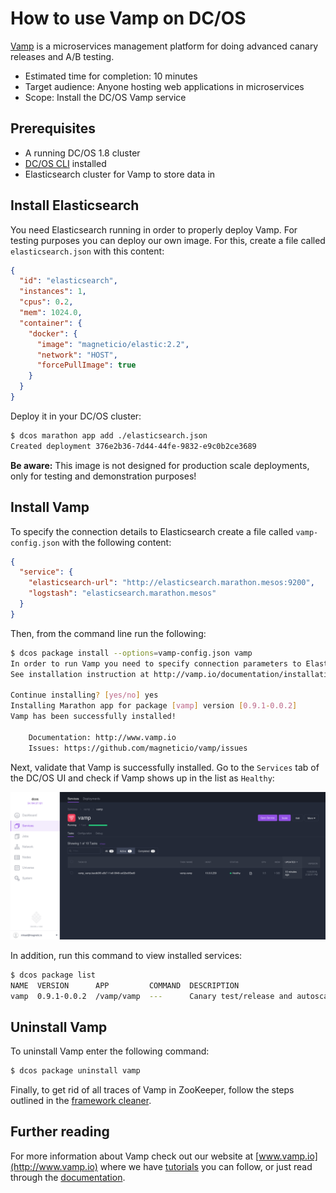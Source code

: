 # How to use Vamp on DC/OS 

[Vamp](http://www.vamp.io) is a microservices management platform for doing advanced canary releases and A/B testing.

- Estimated time for completion: 10 minutes
- Target audience: Anyone hosting web applications in microservices
- Scope: Install the DC/OS Vamp service


## Prerequisites

- A running DC/OS 1.8 cluster
- [DC/OS CLI](https://dcos.io/docs/1.8/usage/cli/install/) installed
- Elasticsearch cluster for Vamp to store data in

## Install Elasticsearch

You need Elasticsearch running in order to properly deploy Vamp. For testing purposes you can deploy our own image. For this, create a file called `elasticsearch.json` with this content:

```json
{
  "id": "elasticsearch",
  "instances": 1,
  "cpus": 0.2,
  "mem": 1024.0,
  "container": {
    "docker": {
      "image": "magneticio/elastic:2.2",
      "network": "HOST",
      "forcePullImage": true
    }
  }
}
```

Deploy it in your DC/OS cluster:

```bash
$ dcos marathon app add ./elasticsearch.json
Created deployment 376e2b36-7d44-44fe-9832-e9c0b2ce3689
```

**Be aware:** This image is not designed for production scale deployments, only for testing and demonstration purposes! 


## Install Vamp

To specify the connection details to Elasticsearch create a file called `vamp-config.json` with the following content:

```json
{
  "service": {
    "elasticsearch-url": "http://elasticsearch.marathon.mesos:9200",
    "logstash": "elasticsearch.marathon.mesos"
  }
}
```

Then, from the command line run the following:

```bash
$ dcos package install --options=vamp-config.json vamp
In order to run Vamp you need to specify connection parameters to Elasticsearch and Logstash.
See installation instruction at http://vamp.io/documentation/installation/dcos/

Continue installing? [yes/no] yes
Installing Marathon app for package [vamp] version [0.9.1-0.0.2]
Vamp has been successfully installed!

    Documentation: http://www.vamp.io
    Issues: https://github.com/magneticio/vamp/issues
```

Next, validate that Vamp is successfully installed. Go to the `Services` tab of the DC/OS UI and check if Vamp shows up in the list as `Healthy`:

![Services](img/services.png)

In addition, run this command to view installed services:

```bash
$ dcos package list
NAME  VERSION      APP         COMMAND  DESCRIPTION                                             
vamp  0.9.1-0.0.2  /vamp/vamp  ---      Canary test/release and autoscaling platform for DC/OS  

```


## Uninstall Vamp

To uninstall Vamp enter the following command:

```bash
$ dcos package uninstall vamp
```

Finally, to get rid of all traces of Vamp in ZooKeeper, follow the steps outlined in the [framework cleaner](https://docs.mesosphere.com/1.8/usage/managing-services/uninstall/#framework-cleaner).


## Further reading

For more information about Vamp check out our website at [www.vamp.io](http://www.vamp.io) where we have [tutorials](http://vamp.io/documentation/tutorials/) you can follow, or just read through the [documentation](http://vamp.io/documentation/how-vamp-works/architecture-and-components/).
